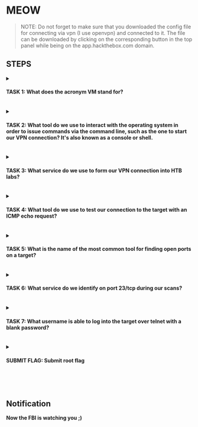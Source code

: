 # MEOW

> NOTE: Do not forget to make sure that you downloaded the config file for connecting via vpn (I use openvpn) and connected to it. The file can be downloaded by clicking on the corresponding button in the top panel while being on the app.hackthebox.com domain.

## STEPS

<details> 
    <summary>
        <h4>TASK 1: What does the acronym VM stand for?</h4>
    </summary>
    <b>Virtual Machine</b>
</details>
<br>
 
<details> 
    <summary>
        <h4>TASK 2: What tool do we use to interact with the operating system in order to issue commands via the command line, such as the one to start our VPN connection? It's also known as a console or shell.</h4>
    </summary>
    <b>terminal</b>
</details>
<br>
 
<details> 
    <summary>
        <h4>TASK 3: What service do we use to form our VPN connection into HTB labs?</h4>
    </summary>
    <b>openvpn</b>
</details>
<br>
 
<details> 
    <summary>
        <h4>TASK 4: What tool do we use to test our connection to the target with an ICMP echo request?</h4>
    </summary>
    <b>ping</b>
</details>
<br>

<details> 
    <summary>
        <h4>TASK 5: What is the name of the most common tool for finding open ports on a target?</h4>
    </summary>
    <b>nmap</b>
</details>
<br>

<details> 
    <summary>
        <h4>TASK 6: What service do we identify on port 23/tcp during our scans?</h4>
    </summary>
    <b>telnet</b>
</details>
<br>

    
<details> 
    <summary>
        <h4>TASK 7: What username is able to log into the target over telnet with a blank password?</h4>
    </summary>
    <b>root<b>
</details>
<br>
 
<details> 
    <summary>
        <h4>SUBMIT FLAG: Submit root flag</h4>
    </summary>
    <b>To receive the flag you need to connect via telnet to the IP address that you receive when you spawn the machine.<b>
</details>

<br><br>
## Notification
**Now the FBI is watching you ;)**
